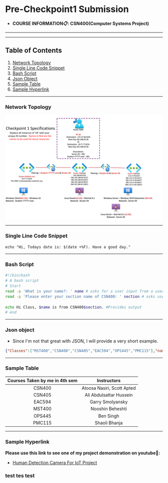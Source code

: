 # Pre-Checkpoint1 Submission

- **COURSE INFORMATION📋: CSN400(Computer Systems Project)**
---
---
## Table of Contents

1. [Network Topology](#network-topology)
2. [Single Line Code Snippet](#single-line-code-snippet)
3. [Bash Script](#bash-script)
4. [Json Object](#json-object)
5. [Sample Table](#sample-table)
6. [Sample Hyperlink](#sample-hyperlink)
---
### Network Topology

![Network Topology image not found.](../checkpoint1-diagram.png)

---
### Single Line Code Snippet

`echo "Hi, Todays date is: $(date +%F). Have a good day." `

---
### Bash Script

```bash
#!/bin/bash
# A bash script
# Start
read -p 'What is your name?: ' name # asks for a user input from a user
read -p 'Please enter your section name of CSN400: ' section # asks user for their CSN400 section

echo Hi Class, $name is from CSN400$section. #Provides output
# end
```
---
### Json object

- Since I'm not that great with JSON, I will provide a very short example.
```json
{"Classes":["MST400","CSN400","CSN405","EAC594","OPS445","PMC115"],"name":"Keshav Raj Ghimire","Studentid":162575195}
```
---
### Sample Table

|  Courses Taken by me in 4th sem | Instructors |
| :-----------: | :-----------: |
| CSN400      | Atoosa Nasiri, Scott Apted     |
| CSN405      | Ali Abdulsattar Hussein        | 
| EAC594      | Garry Smolyansky               |
| MST400      | Nooshin Beheshti               |
| OPS445      | Ben Singh                      |
| PMC115      | Shaoli Bhanja                  |

---
### Sample Hyperlink

 **Please use this link to see one of my project demonstration on youtube🔽:**
- [Human Detection Camera For IoT Project](https://youtu.be/ISxlRd-fwXY)
### test tes test 
